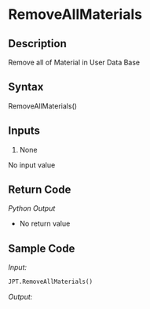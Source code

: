 # RemoveAllMaterials

## Description

Remove all of Material in User Data Base

## Syntax

RemoveAllMaterials()

## Inputs

1. None

No input value

## Return Code

_Python Output_

- No return value

## Sample Code

_Input:_

```python
JPT.RemoveAllMaterials()
```

_Output:_

